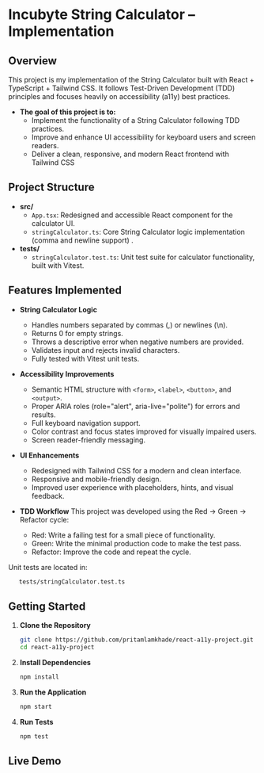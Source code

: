 # Incubyte String Calculator – Implementation

## Overview

This project is my implementation of the String Calculator built with React + TypeScript + Tailwind CSS.
It follows Test-Driven Development (TDD) principles and focuses heavily on accessibility (a11y) best practices.

- **The goal of this project is to:**
   - Implement the functionality of a String Calculator following TDD practices.
   - Improve and enhance UI accessibility for keyboard users and screen readers.
   - Deliver a clean, responsive, and modern React frontend with Tailwind CSS

## Project Structure

- **src/**
  - `App.tsx`: Redesigned and accessible React component for the calculator UI.
  - `stringCalculator.ts`: Core String Calculator logic implementation (comma and newline support) .
- **tests/**
  - `stringCalculator.test.ts`: Unit test suite for calculator functionality, built with Vitest.


## Features Implemented

- **String Calculator Logic**
   - Handles numbers separated by commas (,) or newlines (\n).
   - Returns 0 for empty strings.
   - Throws a descriptive error when negative numbers are provided.
   - Validates input and rejects invalid characters.
   - Fully tested with Vitest unit tests.

- **Accessibility Improvements**
   - Semantic HTML structure with `<form>`, `<label>`, `<button>`, and `<output>`.
   - Proper ARIA roles (role="alert", aria-live="polite") for errors and results.
   - Full keyboard navigation support.
   - Color contrast and focus states improved for visually impaired users.
   - Screen reader-friendly messaging.

- **UI Enhancements**
   - Redesigned with Tailwind CSS for a modern and clean interface.
   - Responsive and mobile-friendly design.
   - Improved user experience with placeholders, hints, and visual feedback.

- **TDD Workflow**
  This project was developed using the Red → Green → Refactor cycle:
   - Red: Write a failing test for a small piece of functionality.
   - Green: Write the minimal production code to make the test pass.
   - Refactor: Improve the code and repeat the cycle.

Unit tests are located in:
   ```bash
      tests/stringCalculator.test.ts
   ```

## Getting Started

1. **Clone the Repository**

   ```bash
   git clone https://github.com/pritamlamkhade/react-a11y-project.git
   cd react-a11y-project
   ```

2. **Install Dependencies**

   ```bash
   npm install
   ```

3. **Run the Application**

   ```bash
   npm start
   ```

4. **Run Tests**

   ```bash
   npm test
   ```


## Live Demo
